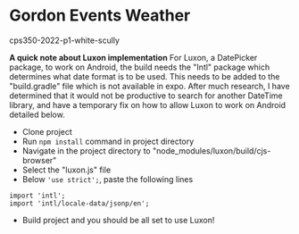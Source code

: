 # Gordon Events Weather

cps350-2022-p1-white-scully

<b>A quick note about Luxon implementation</b>
  For Luxon, a DatePicker package, to work on Android, the build needs the "Intl" package which determines what date format is to be used.
  This needs to be added to the "build.gradle" file which is not available in expo. After much research, I have determined that 
  it would not be productive to search for another DateTime library, and have a temporary fix on how to allow Luxon to work on Android detailed below.
  
- Clone project
- Run `npm install` command in project directory
- Navigate in the project directory to "node_modules/luxon/build/cjs-browser"
- Select the "luxon.js" file
- Below `'use strict';`, paste the following lines
```
import 'intl';
import 'intl/locale-data/jsonp/en';
```
- Build project and you should be all set to use Luxon!
